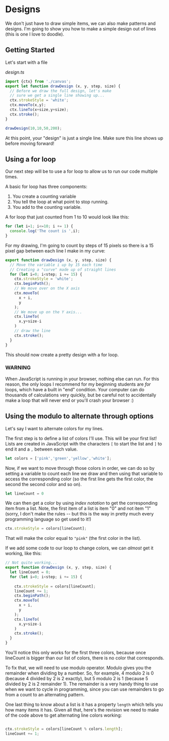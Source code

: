 # Designs

We don't just have to draw simple items, we can also make patterns and designs. I'm going to show you how to make a simple design out of lines (this is one I love to doodle).

## Getting Started

Let's start with a file

*design.ts*

```typescript
import {ctx} from './canvas';
export let function drawDesign (x, y, step, size) {
  // Before we draw the full design, let's make
  // sure we get a single line showing up...
  ctx.strokeStyle = 'white';
  ctx.moveTo(x,y);
  ctx.lineTo(x+size,y+size);
  ctx.stroke();
}

drawDesign(10,10,50,200);
```

At this point, your "design" is just a single line.
Make sure this line shows up before moving forward!

## Using a for loop

Our next step will be to use a for loop to allow us
to run our code multiple times.

A basic for loop has three components:

1. You create a counting variable
2. You tell the loop at what point to stop running.
3. You add to the counting variable.

A for loop that just counted from 1 to 10 would look like this:

```typescript
for (let i=1; i<=10; i += 1) {
  console.log('The count is ',i);
}
```

For my drawing, I'm going to count by steps of 15 pixels
so there is a 15 pixel gap between each line I make in my curve:

```typescript
export function drawDesign (x, y, step, size) {  
  // Move the variable i up by 15 each time
  // Creating a "curve" made up of straight lines
  for (let i=0; i<step; i += 15) {
    ctx.strokeStyle = 'white';
    ctx.beginPath();
    // We move over on the X axis
    ctx.moveTo(
      x + i,
      y
    );
    // We move up on the Y axis...
    ctx.lineTo(
      x,y+size-i
    )
    // draw the line
    ctx.stroke();    
  }
}
```

This should now create a pretty design with a for loop.

### WARNING

When JavaScript is running in your browser, nothing else can run. For this reason, the only loops I recommend for my beginning students are *for* loops, which have a built in "end" condition. Your computer can do thousands of calculations very quickly, but be careful not to accidentally make a loop that will never end or you'll crash your browser :)

## Using the modulo to alternate through options

Let's say I want to alternate colors for my lines.

The first step is to define a list of colors I'll use. This will be
your first list! Lists are created in JavaScript with the characters `[` to start the list and `]` to end it and a `,` between each value.

```typescript
let colors = ['pink','green','yellow','white'];
```

Now, if we want to move through those colors in order,
we can do so by setting a variable to count each line we draw and
then using that variable to access the corresponding color (so the first line gets the first color, the second the second color and so on).

```javascript
let lineCount = 0
```

We can then get a color by using *index notation* to get the corresponding item from a list. Note, the first item of a list
is item "0" and not item "1" (sorry, I don't make the rules -- but this
is the way in pretty much every programming language so get used to it!)

```javascript
ctx.strokeStyle = colors[lineCount];
```

That will make the color equal to `"pink"` (the first color in the list).

If we add some code to our loop to change colors, we can *almost* get it working, like this:

```typescript
// Not quite working...
export function drawDesign (x, y, step, size) {  
  let lineCount = 0;
  for (let i=0; i<step; i += 15) {
    
    ctx.strokeStyle = colors[lineCount];
    lineCount += 1;
    ctx.beginPath();
    ctx.moveTo(
      x + i,
      y
    );
    ctx.lineTo(
      x,y+size-i
    )
    ctx.stroke();    
  }
}
```

You'll notice this only works for the first three colors, because once lineCount is bigger than our list of colors, there is no color that corresponds.

To fix that, we will need to use modulo operator. Modulo gives you the remainder when dividing by a number. So, for example, 4 modulo 2 is 0 (because 4 divided by 2 is 2 exactly), but 5 modulo 2 is 1 (because 5 divided by 2 is 2 remainder 1). The remainder is a very handy thing to use when we want to cycle in programming, since you can use remainders to go from a count to an alternating pattern.

One last thing to know about a list is it has a property `length` which tells you how many items it has. Given all that, here's the revision we need to make of the code above to get alternating line colors working:

```typescript

ctx.strokeStyle = colors[lineCount % colors.length];
lineCount += 1;
```
